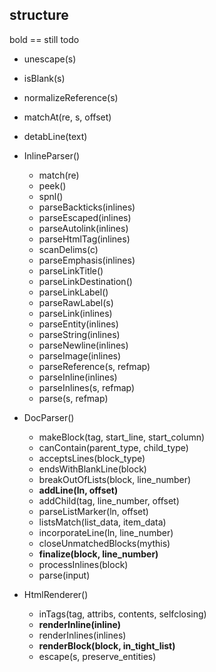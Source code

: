 structure
---------

bold == still todo

* unescape(s)
* isBlank(s)
* normalizeReference(s)
* matchAt(re, s, offset)
* detabLine(text)

* InlineParser()
  * match(re)
  * peek()
  * spnl()
  * parseBackticks(inlines)
  * parseEscaped(inlines)
  * parseAutolink(inlines)
  * parseHtmlTag(inlines)
  * scanDelims(c)
  * parseEmphasis(inlines)
  * parseLinkTitle()
  * parseLinkDestination()
  * parseLinkLabel()
  * parseRawLabel(s)
  * parseLink(inlines)
  * parseEntity(inlines)
  * parseString(inlines)
  * parseNewline(inlines)
  * parseImage(inlines)
  * parseReference(s, refmap)
  * parseInline(inlines)
  * parseInlines(s, refmap)
  * parse(s, refmap)


* DocParser()
  * makeBlock(tag, start_line, start_column)
  * canContain(parent_type, child_type)
  * acceptsLines(block_type)
  * endsWithBlankLine(block)
  * breakOutOfLists(block, line_number)
  * **addLine(ln, offset)**
  * addChild(tag, line_number, offset)
  * parseListMarker(ln, offset)
  * listsMatch(list_data, item_data)
  * incorporateLine(ln, line_number)
  * closeUnmatchedBlocks(mythis)
  * **finalize(block, line_number)**
  * processInlines(block)
  * parse(input)

* HtmlRenderer()
  * inTags(tag, attribs, contents, selfclosing)
  * **renderInline(inline)**
  * renderInlines(inlines)
  * **renderBlock(block, in_tight_list)**
  * escape(s, preserve_entities)
